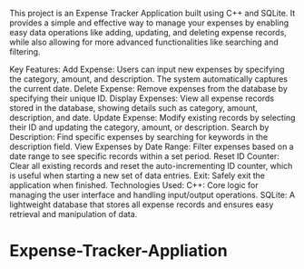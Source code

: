 
This project is an Expense Tracker Application built using C++ and SQLite. It provides a simple and effective way to manage your expenses by enabling easy data operations like adding, updating, and deleting expense records, while also allowing for more advanced functionalities like searching and filtering.

Key Features:
Add Expense: Users can input new expenses by specifying the category, amount, and description. The system automatically captures the current date.
Delete Expense: Remove expenses from the database by specifying their unique ID.
Display Expenses: View all expense records stored in the database, showing details such as category, amount, description, and date.
Update Expense: Modify existing records by selecting their ID and updating the category, amount, or description.
Search by Description: Find specific expenses by searching for keywords in the description field.
View Expenses by Date Range: Filter expenses based on a date range to see specific records within a set period.
Reset ID Counter: Clear all existing records and reset the auto-incrementing ID counter, which is useful when starting a new set of data entries.
Exit: Safely exit the application when finished.
Technologies Used:
C++: Core logic for managing the user interface and handling input/output operations.
SQLite: A lightweight database that stores all expense records and ensures easy retrieval and manipulation of data.

# Expense-Tracker-Appliation
